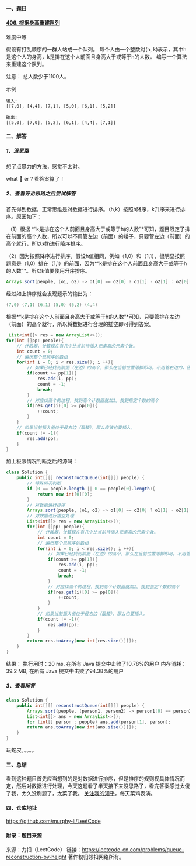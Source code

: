 #### 一、题目

#### [406. 根据身高重建队列](https://leetcode-cn.com/problems/queue-reconstruction-by-height/)

难度中等

假设有打乱顺序的一群人站成一个队列。 每个人由一个整数对(h, k)表示，其中h是这个人的身高，k是排在这个人前面且身高大于或等于h的人数。 编写一个算法来重建这个队列。

注意：
总人数少于1100人。

示例

```
输入:
[[7,0], [4,4], [7,1], [5,0], [6,1], [5,2]]

输出:
[[5,0], [7,0], [5,2], [6,1], [4,4], [7,1]]

```

#### 二、解答

##### 1、没思路

想了点暴力的方法，感觉不太对。

what 🐓 er？看答案算了！

##### 2、查看评论思路之后尝试解答

首先得到数据，正常思维是对数据进行排序。（h,k）按照h降序，k升序来进行排序。原因如下：

​        （1）根据 *“k是排在这个人前面且身高大于或等于h的人数”*可知，题目限定了排在前面的高个人数，所以可以不用管左边（前面）的矮子，只要管左边（前面）的高个就行，所以对h进行降序排序。

​	   （2）因为按照降序进行排序，假设h值相同，例如（1,0）和（1,1），很明显按照题意是（1,0）排在（1,1）的前面，因为*“k是排在这个人前面且身高大于或等于h的人数”*。所以k值要使用升序排序。

```java
Arrays.sort(people, (o1, o2) -> o1[0] == o2[0] ? o1[1] - o2[1] : o2[0] - o1[0]);
```

经过如上排序就会发现题示的输出为：

```java
(7,0) (7,1) (6,1) (5,0) (5,2) (4,4) 
```



根据*“k是排在这个人前面且身高大于或等于h的人数”*可知，只要管排在左边（前面）的高个就行，所以将数据进行合理的插空即可得到答案。

```java
 List<int[]> res = new ArrayList<>();
for(int []pp: people){
    // 计数器，计算现在有几个比当前待插入元素高的元素个数。
    int count = 0;
    // 遍历整个已排序的数组
    for(int i = 0; i < res.size(); i ++){
        // 如果已经找到前面（左边）的高个，那么在当前位置落脚即可。不用管右边的，因为右边的比自己矮，在后面插入。
        if(count >= pp[1]){
            res.add(i, pp);
            count = -1;
            break;
        }
        // 对应找高个的过程，找到高个计数器就加1。找到指定个数的高个
        if(res.get(i)[0] >= pp[0]){
            ++count;
        }
    }
    // 如果当前插入值位于最右边（最矮），那么应该也要插入。
    if(count != -1){
        res.add(pp);
    }
}
```

加上极限情况判断之后的源码：

```java
class Solution {
    public int[][] reconstructQueue(int[][] people) {
        // 特殊情况判断
        if (0 == people.length || 0 == people[0].length){
            return new int[0][0];
		}
        // 对数据进行排序
        Arrays.sort(people, (o1, o2) -> o1[0] == o2[0] ? o1[1] - o2[1] : o2[0] - o1[0]);
        // 对数据进行插空处理
        List<int[]> res = new ArrayList<>();
        for(int []pp: people){
            // 计数器，计算现在有几个比当前待插入元素高的元素个数。
            int count = 0;
            // 遍历整个已排序的数组
            for(int i = 0; i < res.size(); i ++){
                // 如果已经找到前面（左边）的高个，那么在当前位置落脚即可。不用管右边的，因为右边的比自己矮，在后面插入。
                if(count >= pp[1]){
                    res.add(i, pp);
                    count = -1;
                    break;
                }
                // 对应找高个的过程，找到高个计数器就加1。找到指定个数的高个
                if(res.get(i)[0] >= pp[0]){
                    ++count;
                }
            }
            // 如果当前插入值位于最右边（最矮），那么也要插入。
            if(count != -1){
                res.add(pp);
            }
        }
        return res.toArray(new int[res.size()][]);
    }
}
```
结果：
执行用时：20 ms, 在所有 Java 提交中击败了10.78%的用户
内存消耗：39.2 MB, 在所有 Java 提交中击败了94.38%的用户

##### 3、查看解答
```java
class Solution {
    public int[][] reconstructQueue(int[][] people) {
        Arrays.sort(people, (person1, person2) -> person1[0] == person2[0] ? person1[1] - person2[1]:person2[0] - person1[0]);
        List<int[]> ans = new ArrayList<>();
        for (int[] person : people) ans.add(person[1], person);
        return ans.toArray(new int[ans.size()][]);
    }
}
```
玩蛇皮。。。。。


#### 三、总结
看到这种题目首先应当想到的是对数据进行排序，但是排序的规则视具体情况而定，然后对数据进行处理，今天这题看了半天接下来没思路了，看完答案感觉太傻了我，太久没刷题了，太菜了我。
[关注我的知乎](https://www.zhihu.com/people/fei-zhai-kun-jin-kao)，每天菜鸡表演。

#### 四、仓库地址

https://github.com/murphy-li/LeetCode


#### 附录：题目来源
来源：力扣（LeetCode）
链接：https://leetcode-cn.com/problems/queue-reconstruction-by-height
著作权归领扣网络所有。



